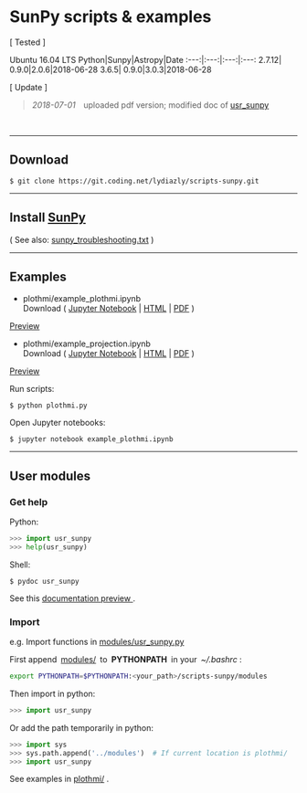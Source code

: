 # SunPy scripts & examples

[ Tested ]

Ubuntu 16.04 LTS
Python|Sunpy|Astropy|Date
:---:|:---:|:---:|:---:
2.7.12| 0.9.0|2.0.6|2018-06-28
3.6.5| 0.9.0|3.0.3|2018-06-28

[ Update ]
> *2018-07-01*&emsp;uploaded pdf version; modified doc of [usr_sunpy](https://coding.net/u/lydiazly/p/scripts-sunpy/git/tree/master/modules)
<br>

---

## Download

`$ git clone https://git.coding.net/lydiazly/scripts-sunpy.git`

---

## Install [SunPy](http://sunpy.org)

( See also: [sunpy_troubleshooting.txt](https://coding.net/u/lydiazly/p/scripts-sunpy/git/blob/master/sunpy_troubleshooting.txt) )

---

## Examples

* plothmi/example_plothmi.ipynb<br>
Download (
[Jupyter Notebook](https://coding.net/u/lydiazly/p/scripts-sunpy/git/raw/master/plothmi/example_plothmi.ipynb)
|
[HTML](https://coding.net/u/lydiazly/p/scripts-sunpy/git/raw/master/plothmi/example_plothmi.html)
|
[PDF](https://coding.net/u/lydiazly/p/scripts-sunpy/git/raw/master/plothmi/example_plothmi.pdf)
)&ensp;
<a href="http://htmlpreview.github.io/?https://coding.net/u/lydiazly/p/scripts-sunpy/git/raw/master/plothmi/example_plothmi.html" target="_blank">
Preview
</a>

* plothmi/example_projection.ipynb<br>
Download (
[Jupyter Notebook](https://coding.net/u/lydiazly/p/scripts-sunpy/git/raw/master/plothmi/example_projection.ipynb)
|
[HTML](https://coding.net/u/lydiazly/p/scripts-sunpy/git/raw/master/plothmi/example_projection.html)
|
[PDF](https://coding.net/u/lydiazly/p/scripts-sunpy/git/raw/master/plothmi/example_projection.pdf)
)&ensp;
<a href="http://htmlpreview.github.io/?https://coding.net/u/lydiazly/p/scripts-sunpy/git/raw/master/plothmi/example_projection.html" target="_blank">
Preview
</a>

Run scripts:

    $ python plothmi.py

Open Jupyter notebooks:

    $ jupyter notebook example_plothmi.ipynb

---

## User modules

### Get help

Python:

``` python
>>> import usr_sunpy
>>> help(usr_sunpy)
```

Shell:

    $ pydoc usr_sunpy

See this 
<a href="http://htmlpreview.github.io/?https://coding.net/u/lydiazly/p/scripts-sunpy/git/raw/master/usr_sunpy.html" target="_blank">
documentation preview
</a>
.

### Import

e.g. Import functions in [modules/usr_sunpy.py](https://coding.net/u/lydiazly/p/scripts-sunpy/git/raw/master/modules/usr_sunpy.py)

First append&ensp;[modules/](https://coding.net/u/lydiazly/p/scripts-sunpy/git/tree/master/modules)&ensp;to&ensp;**PYTHONPATH**&ensp;in your&ensp;*~/.bashrc* :

``` sh
export PYTHONPATH=$PYTHONPATH:<your_path>/scripts-sunpy/modules
```

Then import in python:

``` python
>>> import usr_sunpy
```

Or add the path temporarily in python:

``` python
>>> import sys
>>> sys.path.append('../modules')  # If current location is plothmi/
>>> import usr_sunpy
```

See examples in [plothmi/](https://coding.net/u/lydiazly/p/scripts-sunpy/git/tree/master/plothmi) .
